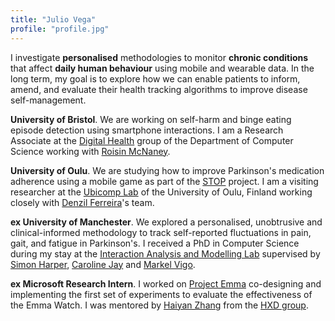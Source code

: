 ```yaml
---
title: "Julio Vega"
profile: "profile.jpg"
---
```

I investigate **personalised** methodologies to monitor **chronic conditions** that affect **daily human behaviour** using mobile and wearable data. In the long term, my goal is to explore how we can enable patients to inform, amend, and evaluate their health tracking algorithms to improve disease self-management.

**University of Bristol**. We are working on self-harm and binge eating episode detection using smartphone interactions. I am a Research Associate at the [Digital Health](http://www.bris.ac.uk/engineering/research/digital-health/?_ga=2.21049336.2107843035.1557739749-1608399595.1557739749) group of the Department of Computer Science working with [Roisin McNaney](http://www.bristol.ac.uk/engineering/people/roisin-mcnaney/index.html).

**University of Oulu**. We are studying how to improve Parkinson's medication adherence using a mobile game as part of the [STOP](http://ubicomp.oulu.fi/stop-sentient-tracking-of-parkinsons-funded-by-the-academy-of-finland-ict-2023-programme/) project. I am a visiting researcher at the [Ubicomp Lab](http://ubicomp.oulu.fi/) of the University of Oulu, Finland working closely with [Denzil Ferreira](https://www.oulu.fi/university/researcher/denzil-ferreira)'s team.

**ex University of Manchester**. We explored a personalised, unobtrusive and clinical-informed methodology to track self-reported fluctuations in pain, gait, and fatigue in Parkinson's. I received a PhD in Computer Science during my stay at the [Interaction Analysis and Modelling Lab](http://www.cs.manchester.ac.uk/our-research/laboratories/iam/) supervised by [Simon Harper](http://www.manchester.ac.uk/research/simon.harper/), [Caroline Jay](http://www.manchester.ac.uk/research/caroline.jay/) and [Markel Vigo](http://www.markelvigo.info/).

**ex Microsoft Research Intern**. I worked on [Project Emma](https://blogs.microsoft.com/transform/feature/emma-can-write-again-thanks-to-prototype-watch-raising-hope-for-parkinsons-disease/) co-designing and implementing the first set of experiments to evaluate the effectiveness of the Emma Watch. I was mentored by [Haiyan Zhang](https://twitter.com/haiyan) from the [HXD group](https://hxd.research.microsoft.com/work/).